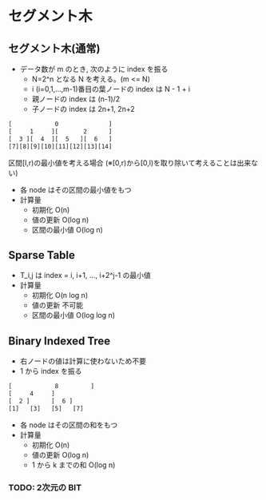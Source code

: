 # セグメント木

## セグメント木(通常)

- データ数が m のとき, 次のように index を振る
  - N=2^n となる N を考える。(m <= N)
  - i (i=0,1,...,m-1)番目の葉ノードの index は N - 1 + i
  - 親ノードの index は (n-1)/2
  - 子ノードの index は 2n+1, 2n+2

```txt
[            0              ]
[     1     ][       2      ]
[  3 ][  4  ][  5   ][  6   ]
[7][8][9][10][11][12][13][14]
```

区間[l,r)の最小値を考える場合
(※[0,r)から[0,l)を取り除いて考えることは出来ない)

- 各 node はその区間の最小値をもつ
- 計算量
  - 初期化 O(n)
  - 値の更新 O(log n)
  - 区間の最小値 O(log n)

## Sparse Table

- T_i,j は index = i, i+1, ..., i+2^j-1 の最小値
- 計算量
  - 初期化 O(n log n)
  - 値の更新 不可能
  - 区間の最小値 O(log log n)

## Binary Indexed Tree

- 右ノードの値は計算に使わないため不要
- 1 から index を振る

```txt
[            8         ]
[     4     ]
[  2 ]      [  6 ]
[1]   [3]   [5]   [7]
```

- 各 node はその区間の和をもつ
- 計算量
  - 初期化 O(n)
  - 値の更新 O(log n)
  - 1 から k までの和 O(log n)

### TODO: 2次元の BIT
